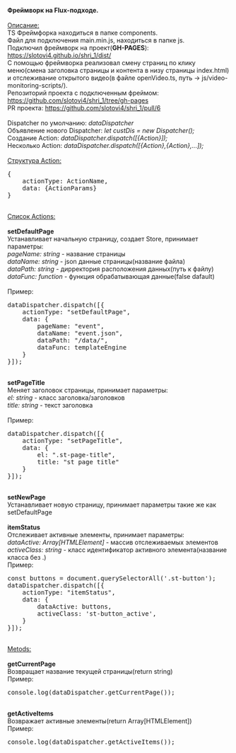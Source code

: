 <b>Фреймворк на Flux-подходе.</b><br>
<br>
<ins>Описание:</ins><br>
TS Фреймфорка находиться в папке components.<br>
Файл для подключения main.min.js, находиться в папке js.<br>
Подключил фреймворк на проект(<b>GH-PAGES</b>): https://slotovi4.github.io/shri_1/dist/<br>
С помощью фреймворка реализовал смену страниц по клику меню(смена заголовка страницы и контента в низу страницы index.html) и отслеживание открытого видео(в файле openVideo.ts, путь -> js/video-monitoring-scripts/).<br>
Репозиторий проекта с подключенным фреймом: https://github.com/slotovi4/shri_1/tree/gh-pages<br>
PR проекта: https://github.com/slotovi4/shri_1/pull/6<br>
<br>
Dispatcher по умолчанию: <i>dataDispatcher</i><br>
Объявление нового Dispatcher: <i>let custDis = new Dispatcher();</i><br>
Создание Action: <i>dataDispatcher.dispatch([{Action}]);</i><br>
Несколько Action: <i>dataDispatcher.dispatch([{Action},{Action},...]);</i><br>
<br>
<ins>Структура Action:</ins><br>

<pre>
{
    actionType: ActionName,
    data: {ActionParams}
}
</pre>
<br>
<ins>Список Actions:</ins><br>
<br>
<b>setDefaultPage</b><br>
Устанавливает начальную страницу, создает Store, принимает параметры:<br>
<i>pageName: string</i>   - название страницы<br>
<i>dataName: string</i>   - json данные страницы(название файла)<br>
<i>dataPath: string</i>   - дирректория расположения данных(путь к файлу)<br>
<i>dataFunc: function</i> - функция обрабатывающая данные(false dafault)<br>
<br>
Пример:<br>
<pre>
dataDispatcher.dispatch([{
    actionType: "setDefaultPage",
    data: {
        pageName: "event",
        dataName: "event.json",
        dataPath: "/data/",
        dataFunc: templateEngine
    }
}]);
</pre>
<br>
<b>setPageTitle</b><br>
Меняет заголовок страницы, принимает параметры:<br>
<i>el: string</i>    - класс заголовка/заголовков<br>
<i>title: string</i> - текст заголовка<br>
<br>
Пример:<br>
<pre>
dataDispatcher.dispatch([{
    actionType: "setPageTitle",
    data: {
        el: ".st-page-title",
        title: "st page title"
    }
}]);
</pre>
<br>
<b>setNewPage</b><br>
Устанавливает новую страницу, принимает параметры такие же как setDefaultPage<br>
<br>
<b>itemStatus</b><br>
Отслеживает активные элементы, принимает параметры:<br>
<i>dataActive: Array[HTMLElement]</i> - массив отслеживаемых элементов<br>
<i>activeClass: string</i>            - класс идентификатор активного элемента(название класса без .)<br>
Пример:<br>
<pre>
const buttons = document.querySelectorAll('.st-button');
dataDispatcher.dispatch([{
    actionType: "itemStatus",
    data: {
        dataActive: buttons,
        activeClass: 'st-button_active',
    }
}]);
</pre>
<br>
<ins>Metods:</ins><br>
<br>
<b>getCurrentPage</b><br>
Возвращает название текущей страницы(return string)<br>
Пример:<br>
<pre>
console.log(dataDispatcher.getCurrentPage());
</pre>
<br>
<b>getActiveItems</b><br>
Возвражает активные элементы(return Array[HTMLElement])<br>
Пример:<br>
<pre>
console.log(dataDispatcher.getActiveItems());
</pre>
